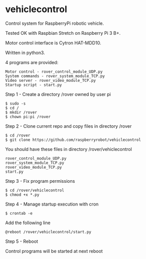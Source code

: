 # vehiclecontrol

Control system for RaspberryPi robotic vehicle.

Tested OK with Raspbian Stretch on Raspberry Pi 3 B+.

Motor control interface is Cytron HAT-MDD10.

Written in python3.

4 programs are provided:

	Motor control - rover_control_module_UDP.py
	System commands - rover_system_module_TCP.py
	Video server - rover_video_module_TCP.py
	Startup script - start.py

Step 1 - Create a directory /rover owned by user pi

	$ sudo -s
	$ cd /
	$ mkdir /rover
	$ chown pi:pi /rover

Step 2 - Clone current repo and copy files in directory /rover

	$ cd /rover
	$ git clone https://github.com/raspberryrobot/vehiclecontrol

You should have these files in directory /rover/vehiclecontrol

	rover_control_module_UDP.py
	rover_system_module_TCP.py
	rover_video_module_TCP.py
	start.py

Step 3 - Fix program permissions

	$ cd /rover/vehiclecontrol
	$ chmod +x *.py

Step 4 - Manage startup execution with cron 
	
	$ crontab -e

Add the following line

	@reboot /rover/vehiclecontrol/start.py
	
Step 5 - Reboot

Control programs will be started at next reboot
